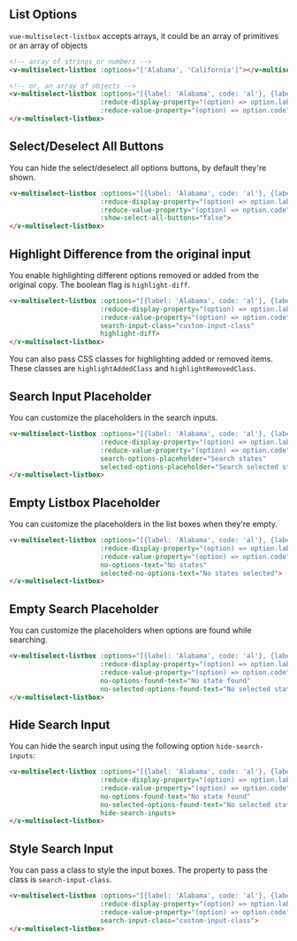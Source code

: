 ## List Options

`vue-multiselect-listbox` accepts arrays, it could be an array of primitives or an array of objects

```html
<!-- array of strings or numbers -->
<v-multiselect-listbox :options="['Alabama', 'California']"></v-multiselect-listbox>
```

<v-multiselect-listbox :options="['Alabama', 'California']"></v-multiselect-listbox>

```html
<!-- or, an array of objects -->
<v-multiselect-listbox :options="[{label: 'Alabama', code: 'al'}, {label: 'California', code: 'cal'}]"
                       :reduce-display-property="(option) => option.label"
                       :reduce-value-property="(option) => option.code">
</v-multiselect-listbox>
```


<v-multiselect-listbox style="margin-bottom: 40px;" :options="[{label: 'Alabama', code: 'al'}, {label: 'California', code: 'cal'}]" :reduce-display-property="(option) => option.label" :reduce-value-property="(option) => option.code"></v-multiselect-listbox>



## Select/Deselect All Buttons

You can hide the select/deselect all options buttons, by default they're shown.

```html
<v-multiselect-listbox :options="[{label: 'Alabama', code: 'al'}, {label: 'California', code: 'cal'}]"
                       :reduce-display-property="(option) => option.label"
                       :reduce-value-property="(option) => option.code"
                       :show-select-all-buttons="false">
</v-multiselect-listbox>
```

<v-multiselect-listbox style="margin-bottom: 40px;" :options="[{label: 'Alabama', code: 'al'}, {label: 'California', code: 'cal'}]" :reduce-display-property="(option) => option.label" :reduce-value-property="(option) => option.code" :show-select-all-buttons="false"></v-multiselect-listbox>

## Highlight Difference from the original input

You enable highlighting different options removed or added from the original copy. The boolean flag is `highlight-diff`.

```html
<v-multiselect-listbox :options="[{label: 'Alabama', code: 'al'}, {label: 'California', code: 'cal'}]"
                       :reduce-display-property="(option) => option.label"
                       :reduce-value-property="(option) => option.code"
                       search-input-class="custom-input-class"
                       highlight-diff>
</v-multiselect-listbox>
```

You can also pass CSS classes for highlighting added or removed items. These classes are `highlightAddedClass` and `highlightRemovedClass`.

<HighlightDiffExample />


## Search Input Placeholder

You can customize the placeholders in the search inputs.

```html
<v-multiselect-listbox :options="[{label: 'Alabama', code: 'al'}, {label: 'California', code: 'cal'}]"
                       :reduce-display-property="(option) => option.label"
                       :reduce-value-property="(option) => option.code"
                       search-options-placeholder="Search states"
                       selected-options-placeholder="Search selected states">
</v-multiselect-listbox>
```

<v-multiselect-listbox style="margin-bottom: 40px;" :options="[{label: 'Alabama', code: 'al'}, {label: 'California', code: 'cal'}]" :reduce-display-property="(option) => option.label" :reduce-value-property="(option) => option.code" search-options-placeholder="Search states" selected-options-placeholder="Search selected states"></v-multiselect-listbox> 


## Empty Listbox Placeholder

You can customize the placeholders in the list boxes when they're empty.

```html
<v-multiselect-listbox :options="[{label: 'Alabama', code: 'al'}, {label: 'California', code: 'cal'}]"
                       :reduce-display-property="(option) => option.label"
                       :reduce-value-property="(option) => option.code"
                       no-options-text="No states"
                       selected-no-options-text="No states selected">
</v-multiselect-listbox>
```

<v-multiselect-listbox style="margin-bottom: 40px;" :options="[{label: 'Alabama', code: 'al'}, {label: 'California', code: 'cal'}]" :reduce-display-property="(option) => option.label" :reduce-value-property="(option) => option.code" no-options-text="No options" selected-no-options-text="No options selected"></v-multiselect-listbox> 

## Empty Search Placeholder

You can customize the placeholders when options are found while searching.

```html
<v-multiselect-listbox :options="[{label: 'Alabama', code: 'al'}, {label: 'California', code: 'cal'}]"
                       :reduce-display-property="(option) => option.label"
                       :reduce-value-property="(option) => option.code"
                       no-options-found-text="No state found"
                       no-selected-options-found-text="No selected state found">
</v-multiselect-listbox>
```

<v-multiselect-listbox style="margin-bottom: 40px;" :options="[{label: 'Alabama', code: 'al'}, {label: 'California', code: 'cal'}]" :reduce-display-property="(option) => option.label" :reduce-value-property="(option) => option.code" no-options-found-text="No state found" no-selected-options-found-text="No selected state found"></v-multiselect-listbox> 


## Hide Search Input

You can hide the search input using the following option `hide-search-inputs`:

```html
<v-multiselect-listbox :options="[{label: 'Alabama', code: 'al'}, {label: 'California', code: 'cal'}]"
                       :reduce-display-property="(option) => option.label"
                       :reduce-value-property="(option) => option.code"
                       no-options-found-text="No state found"
                       no-selected-options-found-text="No selected state found"
                       hide-search-inputs>
</v-multiselect-listbox>
```

<v-multiselect-listbox style="margin-bottom: 40px;" :options="[{label: 'Alabama', code: 'al'}, {label: 'California', code: 'cal'}]" :reduce-display-property="(option) => option.label" :reduce-value-property="(option) => option.code" no-options-found-text="No state found" no-selected-options-found-text="No selected state found" hide-search-inputs></v-multiselect-listbox> 


## Style Search Input

You can pass a class to style the input boxes. The property to pass the class is `search-input-class`.

```html
<v-multiselect-listbox :options="[{label: 'Alabama', code: 'al'}, {label: 'California', code: 'cal'}]"
                       :reduce-display-property="(option) => option.label"
                       :reduce-value-property="(option) => option.code"
                       search-input-class="custom-input-class">
</v-multiselect-listbox>
```